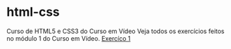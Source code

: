 # html-css
 Curso de HTML5 e CSS3 do Curso em Vídeo
 Veja todos os exercícios feitos no módulo 1 do Curso em Vídeo.
 <a href="https://megazordan.github.io/html-css/exercicios/ex001/index.html">Exercíco 1</a>
